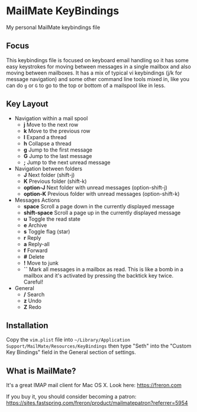 # MailMate KeyBindings

My personal MailMate keybindings file

## Focus

This keybindings file is focused on keyboard email handling so it has some easy keystrokes for moving between messages in a single mailbox and also moving between mailboxes.  It has a mix of typical vi keybindings (j/k for message navigation) and some other command line tools mixed in, like you can do `g` or `G` to go to the top or bottom of a mailspool like in less.

## Key Layout

* Navigation within a mail spool
  * **j** Move to the next row
  * **k** Move to the previous row
  * **l** Expand a thread
  * **h** Collapse a thread
  * **g** Jump to the first message
  * **G** Jump to the last message
  * **;** Jump to the next unread message
* Navigation between folders
  * **J** Next folder (shift-j)
  * **K** Previous folder (shift-k)
  * **option-J** Next folder with unread messages (option-shift-j)
  * **option-K** Previous folder with unread messages (option-shift-k)
* Messages Actions
  * **space** Scroll a page down in the currently displayed message
  * **shift-space** Scroll a page up in the currently displayed message
  * **u** Toggle the read state
  * **e** Archive
  * **s** Toggle flag (star)
  * **r** Reply
  * **a** Reply-all
  * **f** Forward
  * **#** Delete
  * **!** Move to junk
  * **\`\`** Mark all messages in a mailbox as read. This is like a bomb in a mailbox and it's activated by pressing the backtick key twice.  Careful! 
* General
  * **/** Search
  * **z** Undo
  * **Z** Redo

## Installation

Copy the `vim.plist` file into `~/Library/Application Support/MailMate/Resources/KeyBindings` then type "Seth" into the "Custom Key Bindings" field in the General section of settings.

## What is MailMate?

It's a great IMAP mail client for Mac OS X.  Look here: https://freron.com

If you buy it, you should consider becoming a patron: https://sites.fastspring.com/freron/product/mailmatepatron?referrer=5954
